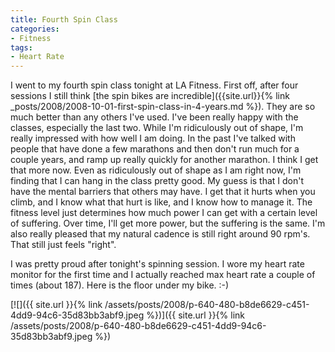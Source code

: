 ```yaml
---
title: Fourth Spin Class
categories:
- Fitness
tags:
- Heart Rate
---
```


I went to my fourth spin class tonight at LA Fitness. First off, after four sessions I still think [the spin bikes are incredible]({{site.url}}{% link _posts/2008/2008-10-01-first-spin-class-in-4-years.md %}). They are so much better than any others I've used. I've been really happy with the classes, especially the last two. While I'm ridiculously out of shape, I'm really impressed with how well I am doing.
In the past I've talked with people that have done a few marathons and then don't run much for a couple years, and ramp up really quickly for another marathon. I think I get that more now. Even as ridiculously out of shape as I am right now, I'm finding that I can hang in the class pretty good. My guess is that I don't have the mental barriers that others may have. I get that it hurts when you climb, and I know what that hurt is like, and I know how to manage it. The fitness level just determines how much power I can get with a certain level of suffering. Over time, I'll get more power, but the suffering is the same. I'm also really pleased that my natural cadence is still right around 90 rpm's. That still just feels "right".

I was pretty proud after tonight's spinning session. I wore my heart rate monitor for the first time and I actually reached max heart rate a couple of times (about 187). Here is the floor under my bike. :-)

[![]({{ site.url }}{% link /assets/posts/2008/p-640-480-b8de6629-c451-4dd9-94c6-35d83bb3abf9.jpeg %})]({{ site.url }}{% link /assets/posts/2008/p-640-480-b8de6629-c451-4dd9-94c6-35d83bb3abf9.jpeg %})
